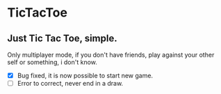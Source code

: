 # TicTacToe
## Just Tic Tac Toe, simple.
Only multiplayer mode, if you don't have friends, play against your other self or something, i don't know.
- [x] Bug fixed, it is now possible to start new game.
- [ ] Error to correct, never end in a draw.
